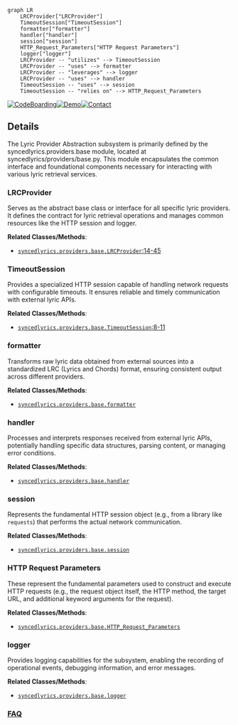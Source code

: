 ```mermaid
graph LR
    LRCProvider["LRCProvider"]
    TimeoutSession["TimeoutSession"]
    formatter["formatter"]
    handler["handler"]
    session["session"]
    HTTP_Request_Parameters["HTTP Request Parameters"]
    logger["logger"]
    LRCProvider -- "utilizes" --> TimeoutSession
    LRCProvider -- "uses" --> formatter
    LRCProvider -- "leverages" --> logger
    LRCProvider -- "uses" --> handler
    TimeoutSession -- "uses" --> session
    TimeoutSession -- "relies on" --> HTTP_Request_Parameters
```

[![CodeBoarding](https://img.shields.io/badge/Generated%20by-CodeBoarding-9cf?style=flat-square)](https://github.com/CodeBoarding/GeneratedOnBoardings)[![Demo](https://img.shields.io/badge/Try%20our-Demo-blue?style=flat-square)](https://www.codeboarding.org/demo)[![Contact](https://img.shields.io/badge/Contact%20us%20-%20contact@codeboarding.org-lightgrey?style=flat-square)](mailto:contact@codeboarding.org)

## Details

The Lyric Provider Abstraction subsystem is primarily defined by the syncedlyrics.providers.base module, located at syncedlyrics/providers/base.py. This module encapsulates the common interface and foundational components necessary for interacting with various lyric retrieval services.

### LRCProvider
Serves as the abstract base class or interface for all specific lyric providers. It defines the contract for lyric retrieval operations and manages common resources like the HTTP session and logger.


**Related Classes/Methods**:

- <a href="https://github.com/moehmeni/syncedlyrics//blob/syncedlyrics/providers/base.py#L14-L45" target="_blank" rel="noopener noreferrer">`syncedlyrics.providers.base.LRCProvider`:14-45</a>


### TimeoutSession
Provides a specialized HTTP session capable of handling network requests with configurable timeouts. It ensures reliable and timely communication with external lyric APIs.


**Related Classes/Methods**:

- <a href="https://github.com/moehmeni/syncedlyrics//blob/syncedlyrics/providers/base.py#L8-L11" target="_blank" rel="noopener noreferrer">`syncedlyrics.providers.base.TimeoutSession`:8-11</a>


### formatter
Transforms raw lyric data obtained from external sources into a standardized LRC (Lyrics and Chords) format, ensuring consistent output across different providers.


**Related Classes/Methods**:

- <a href="https://github.com/moehmeni/syncedlyrics//blob/syncedlyrics/providers/base.py" target="_blank" rel="noopener noreferrer">`syncedlyrics.providers.base.formatter`</a>


### handler
Processes and interprets responses received from external lyric APIs, potentially handling specific data structures, parsing content, or managing error conditions.


**Related Classes/Methods**:

- <a href="https://github.com/moehmeni/syncedlyrics//blob/syncedlyrics/providers/base.py" target="_blank" rel="noopener noreferrer">`syncedlyrics.providers.base.handler`</a>


### session
Represents the fundamental HTTP session object (e.g., from a library like `requests`) that performs the actual network communication.


**Related Classes/Methods**:

- <a href="https://github.com/moehmeni/syncedlyrics//blob/syncedlyrics/providers/base.py" target="_blank" rel="noopener noreferrer">`syncedlyrics.providers.base.session`</a>


### HTTP Request Parameters
These represent the fundamental parameters used to construct and execute HTTP requests (e.g., the request object itself, the HTTP method, the target URL, and additional keyword arguments for the request).


**Related Classes/Methods**:

- <a href="https://github.com/moehmeni/syncedlyrics//blob/syncedlyrics/providers/base.py" target="_blank" rel="noopener noreferrer">`syncedlyrics.providers.base.HTTP_Request_Parameters`</a>


### logger
Provides logging capabilities for the subsystem, enabling the recording of operational events, debugging information, and error messages.


**Related Classes/Methods**:

- <a href="https://github.com/moehmeni/syncedlyrics//blob/syncedlyrics/providers/base.py" target="_blank" rel="noopener noreferrer">`syncedlyrics.providers.base.logger`</a>




### [FAQ](https://github.com/CodeBoarding/GeneratedOnBoardings/tree/main?tab=readme-ov-file#faq)